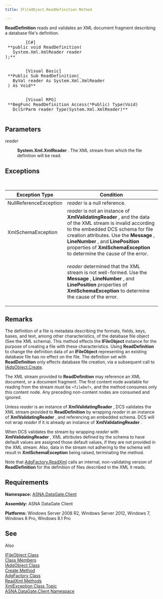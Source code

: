 ```yaml
---
title: IFileObject.ReadDefinition Method

---
```


**ReadDefinition** reads and validates an XML document fragment describing a database file's definition.
<pre class="prettyprint">
        <span class="lang">[C#]</span>
 **public void ReadDefinition(
   System.Xml.XmlReader reader
);** 
      </pre>
<pre class="prettyprint">
        <span class="lang">[Visual Basic] </span>
 **Public Sub ReadDefinition(_
   ByVal reader As System.Xml.XmlReader<br /> ) As Void** 
      </pre>
<pre class="prettyprint">
        <span class="lang">[Visual RPG]</span>
 **BegFunc ReadDefinition Access(*Public) Type(Void)<br />   DclSrParm reader Type(System.Xml.XmlReader)** 
      </pre>

## Parameters

<dl>
        <dt />
</dl>

*reader* 
<dl>
        <dd>

**System.Xml.XmlReader** . The XML stream from which the file definition will be read.
</dd>
</dl>

## Exceptions

<br />



| Exception Type | Condition |
| ---- | ---- |
| NullReferenceException | *reader* is a null reference. |
| XmlSchemaException | *reader* is not an instance of **XmlValidatingReader** , and the data of the XML stream is invalid according to the embedded DCS schema for file creation attributes. Use the **Message** , **LineNumber** , and **LinePosition** properties of **XmlSchemaException** to determine the cause of the error. |
|  | <p> *reader* determined that the XML stream is not well-formed. Use the **Message** , **LineNumber** , and **LinePosition** properties of **XmlSchemaException** to determine the cause of the error. |



## Remarks

The definition of a file is metadata describing the formats, fields, keys, bases, and text, among other characteristics, of the database file object (See the XML schema). This method effects the **IFileObject** instance for the purpose of creating a file with these characteristics. Using **ReadDefinition** to change the definition data of an **IFileObject** representing an existing database file has no effect on the file. The definition set with **ReadDefinition** only effects database file creation, via a subsequent call to [IAdgObject.Create](iadg-object-class-create-method.html).

The XML stream provided to **ReadDefinition** may reference an XML document, or a document fragment. The first content node available for reading from the stream must be <code>&lt;fileDef&gt;</code>, and the method consumes only this content node. Any preceding non-content nodes are consumed and ignored.

Unless *reader* is an instance of **XmlValidatingReader** , DCS validates the XML stream provided to **ReadDefinition** by wrapping *reader* in an instance of **XmlValidatingReader** , and referencing an embedded schema. DCS will not wrap *reader* if it is already an instance of **XmlValidatingReader** . 

When DCS validates the stream by wrapping *reader* with **XmlValidatingReader** , XML attributes defined by the schema to have default values are assigned those default values, if they are not provided in the XML stream. Also, data in the stream not adhering to the schema will result in **XmlSchemaException** being raised, terminating the method.

Note that [AdgFactory.ReadXml](adg-factory-class-read-xml-methods.html) calls an internal, non-validating version of **ReadDefinition** for the definition of files described in the XML it reads.
## Requirements

<span> **Namespace:** [ASNA.DataGate.Client](datagate-client-namespace.html) </span> 

<span> **Assembly:** ASNA DataGate Client</span> 

<span> **Platforms:** Windows Server 2008 R2, Windows Server 2012, Windows 7, Windows 8 Pro, Windows 8.1 Pro</span> 
## See 
Also


[IFileObject Class](ifile-object-class.html)
      <br />
[Class Members](ifile-object-members.html)
      <br />
[IAdgObject Class](iadg-object-class.html)
      <br />
[Create Method](iadg-object-class-create-method.html)
      <br />
[AdgFactory Class](adg-factory-class.html)
      <br />
[ReadXml Methods](adg-factory-class-read-xml-methods.html)
      <br />
      [
					XmlException Class Topic](ms-help://MS.VSCC.2003/MS.MSDNQTR.2003FEB.1033/cpref/html/frlrfSystemXmlXmlExceptionClassTopic.html)
      <br />
[ASNA.DataGate.Client Namespace](datagate-client-namespace.html)

